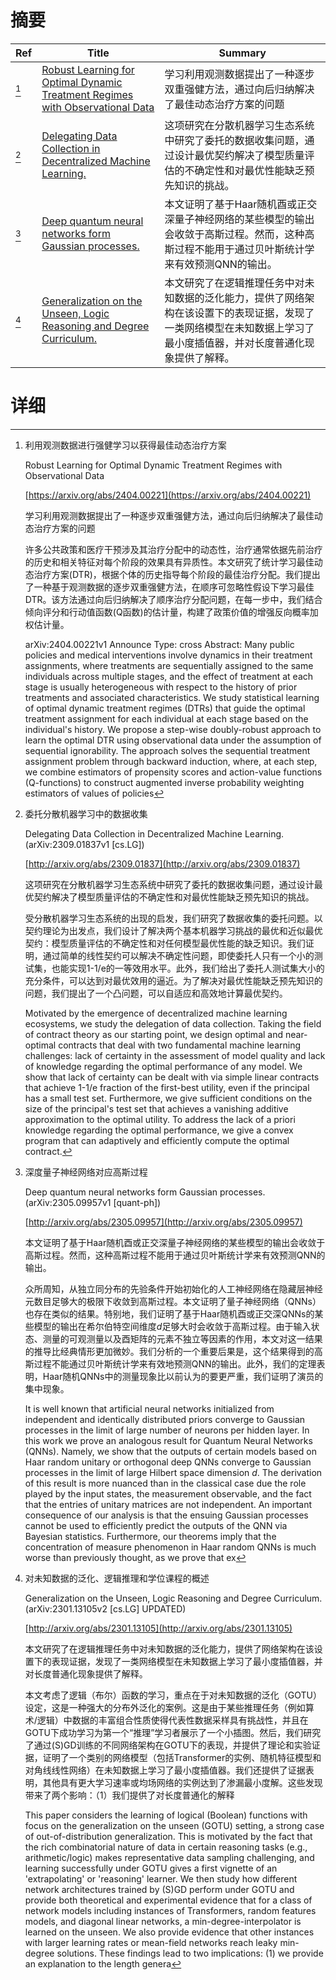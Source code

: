 # 摘要

| Ref | Title | Summary |
| --- | --- | --- |
| [^1] | [Robust Learning for Optimal Dynamic Treatment Regimes with Observational Data](https://arxiv.org/abs/2404.00221) | 学习利用观测数据提出了一种逐步双重强健方法，通过向后归纳解决了最佳动态治疗方案的问题 |
| [^2] | [Delegating Data Collection in Decentralized Machine Learning.](http://arxiv.org/abs/2309.01837) | 这项研究在分散机器学习生态系统中研究了委托的数据收集问题，通过设计最优契约解决了模型质量评估的不确定性和对最优性能缺乏预先知识的挑战。 |
| [^3] | [Deep quantum neural networks form Gaussian processes.](http://arxiv.org/abs/2305.09957) | 本文证明了基于Haar随机酉或正交深量子神经网络的某些模型的输出会收敛于高斯过程。然而，这种高斯过程不能用于通过贝叶斯统计学来有效预测QNN的输出。 |
| [^4] | [Generalization on the Unseen, Logic Reasoning and Degree Curriculum.](http://arxiv.org/abs/2301.13105) | 本文研究了在逻辑推理任务中对未知数据的泛化能力，提供了网络架构在该设置下的表现证据，发现了一类网络模型在未知数据上学习了最小度插值器，并对长度普通化现象提供了解释。 |

# 详细

[^1]: 利用观测数据进行强健学习以获得最佳动态治疗方案

    Robust Learning for Optimal Dynamic Treatment Regimes with Observational Data

    [https://arxiv.org/abs/2404.00221](https://arxiv.org/abs/2404.00221)

    学习利用观测数据提出了一种逐步双重强健方法，通过向后归纳解决了最佳动态治疗方案的问题

    

    许多公共政策和医疗干预涉及其治疗分配中的动态性，治疗通常依据先前治疗的历史和相关特征对每个阶段的效果具有异质性。本文研究了统计学习最佳动态治疗方案(DTR)，根据个体的历史指导每个阶段的最佳治疗分配。我们提出了一种基于观测数据的逐步双重强健方法，在顺序可忽略性假设下学习最佳DTR。该方法通过向后归纳解决了顺序治疗分配问题，在每一步中，我们结合倾向评分和行动值函数(Q函数)的估计量，构建了政策价值的增强反向概率加权估计量。

    arXiv:2404.00221v1 Announce Type: cross  Abstract: Many public policies and medical interventions involve dynamics in their treatment assignments, where treatments are sequentially assigned to the same individuals across multiple stages, and the effect of treatment at each stage is usually heterogeneous with respect to the history of prior treatments and associated characteristics. We study statistical learning of optimal dynamic treatment regimes (DTRs) that guide the optimal treatment assignment for each individual at each stage based on the individual's history. We propose a step-wise doubly-robust approach to learn the optimal DTR using observational data under the assumption of sequential ignorability. The approach solves the sequential treatment assignment problem through backward induction, where, at each step, we combine estimators of propensity scores and action-value functions (Q-functions) to construct augmented inverse probability weighting estimators of values of policies 
    
[^2]: 委托分散机器学习中的数据收集

    Delegating Data Collection in Decentralized Machine Learning. (arXiv:2309.01837v1 [cs.LG])

    [http://arxiv.org/abs/2309.01837](http://arxiv.org/abs/2309.01837)

    这项研究在分散机器学习生态系统中研究了委托的数据收集问题，通过设计最优契约解决了模型质量评估的不确定性和对最优性能缺乏预先知识的挑战。

    

    受分散机器学习生态系统的出现的启发，我们研究了数据收集的委托问题。以契约理论为出发点，我们设计了解决两个基本机器学习挑战的最优和近似最优契约：模型质量评估的不确定性和对任何模型最优性能的缺乏知识。我们证明，通过简单的线性契约可以解决不确定性问题，即使委托人只有一个小的测试集，也能实现1-1/e的一等效用水平。此外，我们给出了委托人测试集大小的充分条件，可以达到对最优效用的逼近。为了解决对最优性能缺乏预先知识的问题，我们提出了一个凸问题，可以自适应和高效地计算最优契约。

    Motivated by the emergence of decentralized machine learning ecosystems, we study the delegation of data collection. Taking the field of contract theory as our starting point, we design optimal and near-optimal contracts that deal with two fundamental machine learning challenges: lack of certainty in the assessment of model quality and lack of knowledge regarding the optimal performance of any model. We show that lack of certainty can be dealt with via simple linear contracts that achieve 1-1/e fraction of the first-best utility, even if the principal has a small test set. Furthermore, we give sufficient conditions on the size of the principal's test set that achieves a vanishing additive approximation to the optimal utility. To address the lack of a priori knowledge regarding the optimal performance, we give a convex program that can adaptively and efficiently compute the optimal contract.
    
[^3]: 深度量子神经网络对应高斯过程

    Deep quantum neural networks form Gaussian processes. (arXiv:2305.09957v1 [quant-ph])

    [http://arxiv.org/abs/2305.09957](http://arxiv.org/abs/2305.09957)

    本文证明了基于Haar随机酉或正交深量子神经网络的某些模型的输出会收敛于高斯过程。然而，这种高斯过程不能用于通过贝叶斯统计学来有效预测QNN的输出。

    

    众所周知，从独立同分布的先验条件开始初始化的人工神经网络在隐藏层神经元数目足够大的极限下收敛到高斯过程。本文证明了量子神经网络（QNNs）也存在类似的结果。特别地，我们证明了基于Haar随机酉或正交深QNNs的某些模型的输出在希尔伯特空间维度$d$足够大时会收敛于高斯过程。由于输入状态、测量的可观测量以及酉矩阵的元素不独立等因素的作用，本文对这一结果的推导比经典情形更加微妙。我们分析的一个重要后果是，这个结果得到的高斯过程不能通过贝叶斯统计学来有效地预测QNN的输出。此外，我们的定理表明，Haar随机QNNs中的测量现象比以前认为的要更严重，我们证明了演员的集中现象。

    It is well known that artificial neural networks initialized from independent and identically distributed priors converge to Gaussian processes in the limit of large number of neurons per hidden layer. In this work we prove an analogous result for Quantum Neural Networks (QNNs). Namely, we show that the outputs of certain models based on Haar random unitary or orthogonal deep QNNs converge to Gaussian processes in the limit of large Hilbert space dimension $d$. The derivation of this result is more nuanced than in the classical case due the role played by the input states, the measurement observable, and the fact that the entries of unitary matrices are not independent. An important consequence of our analysis is that the ensuing Gaussian processes cannot be used to efficiently predict the outputs of the QNN via Bayesian statistics. Furthermore, our theorems imply that the concentration of measure phenomenon in Haar random QNNs is much worse than previously thought, as we prove that ex
    
[^4]: 对未知数据的泛化、逻辑推理和学位课程的概述

    Generalization on the Unseen, Logic Reasoning and Degree Curriculum. (arXiv:2301.13105v2 [cs.LG] UPDATED)

    [http://arxiv.org/abs/2301.13105](http://arxiv.org/abs/2301.13105)

    本文研究了在逻辑推理任务中对未知数据的泛化能力，提供了网络架构在该设置下的表现证据，发现了一类网络模型在未知数据上学习了最小度插值器，并对长度普通化现象提供了解释。

    

    本文考虑了逻辑（布尔）函数的学习，重点在于对未知数据的泛化（GOTU）设定，这是一种强大的分布外泛化的案例。这是由于某些推理任务（例如算术/逻辑）中数据的丰富组合性质使得代表性数据采样具有挑战性，并且在GOTU下成功学习为第一个“推理”学习者展示了一个小插图。然后，我们研究了通过(S)GD训练的不同网络架构在GOTU下的表现，并提供了理论和实验证据，证明了一个类别的网络模型（包括Transformer的实例、随机特征模型和对角线线性网络）在未知数据上学习了最小度插值器。我们还提供了证据表明，其他具有更大学习速率或均场网络的实例达到了渗漏最小度解。这些发现带来了两个影响：（1）我们提供了对长度普通化的解释

    This paper considers the learning of logical (Boolean) functions with focus on the generalization on the unseen (GOTU) setting, a strong case of out-of-distribution generalization. This is motivated by the fact that the rich combinatorial nature of data in certain reasoning tasks (e.g., arithmetic/logic) makes representative data sampling challenging, and learning successfully under GOTU gives a first vignette of an 'extrapolating' or 'reasoning' learner. We then study how different network architectures trained by (S)GD perform under GOTU and provide both theoretical and experimental evidence that for a class of network models including instances of Transformers, random features models, and diagonal linear networks, a min-degree-interpolator is learned on the unseen. We also provide evidence that other instances with larger learning rates or mean-field networks reach leaky min-degree solutions. These findings lead to two implications: (1) we provide an explanation to the length genera
    

